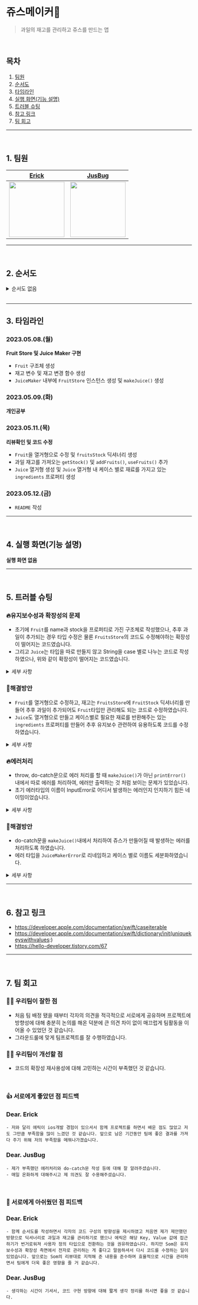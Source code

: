 # 쥬스메이커🧃

> 과일의 재고를 관리하고 쥬스를 만드는 앱

</br>

## 목차

1. [팀원](#1.)
2. [순서도](#2.)
3. [타임라인](#3.)
4. [실행 화면(기능 설명)](#4.)
5. [트러블 슈팅](#5.)
6. [참고 링크](#6.)
7. [팀 회고](#7.)

---

</br>

<a id="1."></a>

## 1. 팀원

| [Erick](https://github.com/h-suo) | [JusBug](https://github.com/JusBug) |
| --- | --- |
| <img src="https://user-images.githubusercontent.com/109963294/235300758-fe15d3c5-e312-41dd-a9dd-d61e0ab354cf.png" height="150"/> | <Img src="https://github.com/JusBug/ios-juice-maker/assets/109963294/53a73571-41d9-4914-a917-d8ea099be948" width="150"/> |

---

<a id="2."></a>

</br>

## 2. 순서도

<details>
<summary>순서도 없음</summary>

## </details>

</br>

---

<a id="3."></a>

## 3. 타임라인

### 2023.05.08.(월)

**Fruit Store 및 Juice Maker 구현**

- `Fruit` 구조체 생성
- 재고 변수 및 재고 변경 함수 생성
- `JuiceMaker`  내부에 `FruitStore` 인스턴스 생성 및 `makeJuice()` 생성

### **2023.05.09.(화)**

**개인공부**

### **2023.05.11.(목)**

**리뷰확인 및 코드 수정**

- `Fruit`을 열거형으로 수정 및 `fruitsStock` 딕셔너리 생성
- 과일 재고를 가져오는 `getStock()` 및 `addFruits()`, `useFruits()` 추가
- `Juice` 열거형 생성 및 `Juice` 열거형 내 케이스 별로 재료를 가지고 있는 `ingredients` 프로퍼티 생성

### **2023.05.12.(금)**

- `README` 작성

---

</br>

<a id="4."></a>

## 4. 실행 화면(기능 설명)

**실행 화면 없음**

---

</br>

<a id="5."></a>

## 5. 트러블 슈팅

### 🔥유지보수성과 확장성의 문제

- 초기에 `Fruit`를 name과 stock을 프로퍼티로 가진 구조체로 작성했으나, 추후 과일이 추가되는 경우 타입 수정은 물론 `FruitsStore`의 코드도 수정해야하는 확장성이 떨어지는 코드였습니다.
- 그리고 `Juice`는 타입을 따로 만들지 않고 String을 case 별로 나누는 코드로 작성하였으나, 위와 같이 확장성이 떨어지는 코드였습니다.

<details>
<summary>세부 사항</summary>

### Fruit 구조체

```swift
struct Fruit {
    var name: String
    var stock: Int
}
```
  
### makeJuice 코드

```swift
func makeJuice(_ juice: String) throws {
        
        switch juice {
        case "딸기쥬스":
            guard fruitStore.strawberryStock >= 16 else { throw InputError.stockError }
            let changeNumber = fruitStore.strawberryStock - 16
            try fruitStore.changeStock("딸기", to: changeNumber)
        case "바나나쥬스":
            guard fruitStore.bananaStock >= 2 else { throw InputError.stockError }
            let changeFirstNumber = fruitStore.bananaStock - 2
            try fruitStore.changeStock("바나나", to: changeFirstNumber)
        case "키위쥬스":
            guard fruitStore.kiwiStock >= 3 else { throw InputError.stockError }
            let changeFirstNumber = fruitStore.kiwiStock - 3
            try fruitStore.changeStock("키위", to: changeFirstNumber)
        case "파인애플쥬스":
            guard fruitStore.pineappleStock >= 2 else { throw InputError.stockError }
            let changeFirstNumber = fruitStore.pineappleStock - 2
            try fruitStore.changeStock("파인애플", to: changeFirstNumber)
        case "딸바쥬스":
            guard fruitStore.strawberryStock >= 10 && fruitStore.bananaStock >= 1 else { throw InputError.stockError }
            let changeFirstNumber = fruitStore.strawberryStock - 10
            try fruitStore.changeStock("딸기", to: changeFirstNumber)
            let changeSecondNumber = fruitStore.bananaStock - 1
            try fruitStore.changeStock("바나나", to: changeSecondNumber)
        case "망고쥬스":
            guard fruitStore.mangoStock >= 3 else { throw InputError.stockError }
            let changeFirstNumber = fruitStore.mangoStock - 3
            try fruitStore.changeStock("망고", to: changeFirstNumber)
        case "망고키위쥬스":
            guard fruitStore.mangoStock >= 2 && fruitStore.kiwiStock >= 1 else { throw InputError.stockError }
            let changeFirstNumber = fruitStore.mangoStock - 2
            try fruitStore.changeStock("망고", to: changeFirstNumber)
            let changeSecondNumber = fruitStore.kiwiStock - 1
            try fruitStore.changeStock("키위", to: changeSecondNumber)
        default:
            throw InputError.nameError
        }
    }
```

</details>

### 🧯해결방안

- `Fruit`를 열거형으로 수정하고, 재고는 `FruitsStore`에 `FruitStock` 딕셔너리를 만들어 추후 과일이 추가되어도 `Fruit`타입만 관리해도 되는 코드로 수정하였습니다.
- `Juice`도 열거형으로 만들고 케이스별로 필요한 재료를 반환해주는 있는 `ingredients` 프로퍼티를 만들어 추후 유지보수 관련하여 유용하도록 코드를 수정하였습니다.

<details>
<summary>세부 사항</summary>

### Fruit 코드

```swift
enum Fruit: CaseIterable {
    case strawberry
    case banana
    case pineapple
    case kiwi
    case mango
}
```
  
### Juice 코드

```swift
enum Juice {
    case strawberryJuice
    case bananaJuice
    case pineappleJuice
    case kiwiJuice
    case mangoJuice
    case strawberryBananaJuice
    case mangoKiwiJuice
    
    var ingredients: [Fruit: Int] {
        switch self {
        case .strawberryJuice:
            return [.strawberry: 16]
        case .bananaJuice:
            return [.banana: 2]
        case .pineappleJuice:
            return [.pineapple: 2]
        case .kiwiJuice:
            return [.kiwi: 3]
        case .mangoJuice:
            return [.mango: 3]
        case .strawberryBananaJuice:
            return [.strawberry: 10, .banana: 1]
        case .mangoKiwiJuice:
            return [.mango: 2, .kiwi: 1]
        }
    }
}
```

</details>

### 🔥에러처리

- throw, do-catch문으로 에러 처리를 할 때 `makeJuice()`가 아닌 `printError()` 내에서 따로 에러를 처리하여, 에러만 출력하는 것 처럼 보이는 문제가 있었습니다.
- 초기 에러타입의 이름이 InputError로 어디서 발생하는 에러인지 인지하기 힘든 네이밍이었습니다.

<details>
<summary>세부 사항</summary>

### printError 코드

```swift
func printError(_ juice: String) {
        do {
            try makeJuice(juice)
        } catch InputError.stockError {
            print("재고가 부족합니다.")
        } catch InputError.nameError {
            print("잘못된 이름입니다.")
        } catch {
            print("알수없는 오류")
        }
    }
```
  
### InputError 코드

```swift
enum InputError: Error {
    case nameError
    case stockError
}
```

</details>

### 🧯해결방안

- do-catch문을 `makeJuice()`내에서 처리하여 쥬스가 만들어질 때 발생하는 에러를 처리하도록 하였습니다.
- 에러 타입을 `JuiceMakerError`로 리네임하고 케이스 별로 이름도 세분화하였습니다. 

<details>
<summary>세부 사항</summary>

### makeJuice 코드

```swift
func makeJuice(_ juice: Juice) {
        do {
            try useIngredient(juice)
        } catch JuiceMakerError.nonExistentFruit {
            print("없는 과일입니다.")
        } catch JuiceMakerError.outOfStock {
            print("재고가 부족합니다.")
        } catch JuiceMakerError.nonExistentJuice {
            print("없는 쥬스입니다.")
        } catch {
            print("알수없는 에러: (error.localizedDescription)")
        }
  }
```
  
### JuiceMakerError 코드

```swift
enum JuiceMakerError: Error {
    case nonExistentFruit
    case outOfStock
    case nonExistentJuice
}
```

</details>

---

</br>

<a id="6."></a>

## 6. 참고 링크

- https://developer.apple.com/documentation/swift/caseiterable
- https://developer.apple.com/documentation/swift/dictionary/init(uniquekeyswithvalues:)
- https://hello-developer.tistory.com/67

---

</br>

<a id="7."></a>

## 7. 팀 회고

### 👏🏻 우리팀이 잘한 점

- 처음 팀 배정 됐을 때부터 각자의 의견을 적극적으로 서로에게 공유하며 프로젝트에 방향성에 대해 충분히 논의를 해온 덕분에 큰 의견 차이 없이 매끄럽게 팀활동을 이어올 수 있었던 것 같습니다.
- 그라운드룰에 맞게 팀프로젝트를 잘 수행하였습니다.

### 👊🏻 우리팀이 개선할 점

- 코드의 확장성 재사용성에 대해 고민하는 시간이 부족했던 것 같습니다.

</br>

### 👍 서로에게 좋았던 점 피드백

### Dear. Erick

```
- 저와 달리 에릭이 ios개발 경험이 있으셔서 함께 프로젝트를 하면서 배운 점도 많았고 저도 그만큼 부족함을 많이 느겼던 것 같습니다. 앞으로 남은 기간동안 팀에 좋은 결과를 가져다 주기 위해 저의 부족함을 메꿔나가겠습니다.
```

### Dear. JusBug

```
- 제가 부족했던 에러처리와 do-catch문 작성 등에 대해 잘 알려주셨습니다.
- 매일 온화하게 대해주시고 제 의견도 잘 수용해주셨습니다.
```

</br>

### :pray: 서로에게 아쉬웠던 점 피드백

### Dear. Erick

```
- 함께 순서도를 작성하면서 각자의 코드 구성의 방향성을 제시하였고 처음엔 제가 제안했던 방향으로 딕셔너리로 과일과 재고를 관리하기로 했으나 에릭은 해당 Key, Value 값에 접근하기가 번거로워져 사용자 정의 타입으로 전환하는 것을 권유하였습니다. 하지만 Som은 유지보수성과 확장성 측면에서 전자로 관리하는 게 좋다고 말씀하셔서 다시 코드를 수정하는 일이 있었습니다. 앞으로는 Som의 리뷰대로 지적해 준 내용을 준수하며 효율적으로 시간을 관리하면서 팀에게 더욱 좋은 영향을 줄 거 같습니다.
```

### Dear. JusBug
```
- 생각하는 시간이 기셔서, 코드 구현 방향에 대해 짧게 생각 정리를 하시면 좋을 것 같습니다.
```
